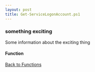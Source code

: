 ```yaml
---
layout: post
title: Get-ServiceLogonAccount.ps1
---
```


### something exciting

Some information about the exciting thing

#### Function

<script async src="https://gist-it.appspot.com/github.com/BanterBoy/scripts-blog/blob/master/PowerShell/functions/activeDirectory/Get-ServiceLogonAccount.ps1" crossorigin="anonymous"></script>

<a href="/menu/_pages/functions.html">Back to Functions</a>
